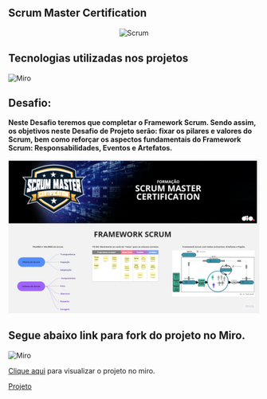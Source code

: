 ## **Scrum Master Certification**

<div><center>
<img align="center" alt="Scrum" height="150" width="150" src="https://hermes.dio.me/tracks/ce836317-7430-419d-850e-9d113e607b2e.png" />
</div>


## Tecnologias utilizadas nos projetos

<div style="display: inline_block">
<img align="center" alt="Miro" height="70" width="80" src="https://w7.pngwing.com/pngs/885/629/png-transparent-miro-hd-logo-thumbnail.png" />
</div>


## Desafio:

**Neste Desafio teremos que completar o Framework Scrum. Sendo assim, os objetivos neste Desafio de Projeto serão: fixar os pilares e valores do Scrum, bem como reforçar os aspectos fundamentais do Framework Scrum: Responsabilidades, Eventos e Artefatos.**

![](.\images\SCRUM.jpg)



## Segue abaixo link para fork do projeto no Miro.



<div style="display: inline_block">
<img align="center" alt="Miro" height="70" width="80" src="https://w7.pngwing.com/pngs/885/629/png-transparent-miro-hd-logo-thumbnail.png" />
</div>


[Clique aqui](https://miro.com/app/board/uXjVM9vGcDI=/?share_link_id=636810714309) para visualizar o projeto no miro.



[Projeto](https://miro.com/app/board/uXjVM9vGcDI=/?share_link_id=636810714309/)
